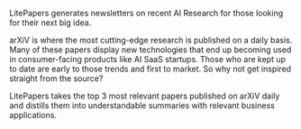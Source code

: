 LitePapers generates newsletters on recent AI Research for those looking for their next big idea.

arXiV is where the most cutting-edge research is published on a daily basis. Many of these papers display new technologies that end up becoming used in consumer-facing products like AI SaaS startups. Those who are kept up to date are early to those trends and first to market. So why not get inspired straight from the source?

LitePapers takes the top 3 most relevant papers published on arXiV daily and distills them into understandable summaries with relevant business applications.
